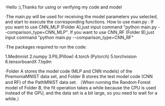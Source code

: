 ·Hello :),Thanks for using or verifying my code and model


·The main.py will be used for receiving the model parameters you selected, and start to execute the corresponding functions.
How to use main.py : 
	If you want to use CNN_MLP (Folder A),just input command "python main.py --comparison_type=CNN_MLP".
	If you want to use CNN_RF (Folder B),just input command "python main.py --comparison_type=CNN_RF"


·The packages required to run the code:

1.Medmnist
2.numpy
3.PIL(Pillow)
4.torch (Pytorch)
5.torchvision
6.tensorboardX
7.tqdm

·Folder A stores the model code (MLP and CNN models) of the PnemoniaMNIST data set, and Folder B stores the test model code (CNN and RF) of the PathMNIST data set.
（When running the Random Forest model of Folder B, the fit operation takes a while because the CPU is used instead of the GPU, and the data set is a bit large, so you need to wait for a while.）
